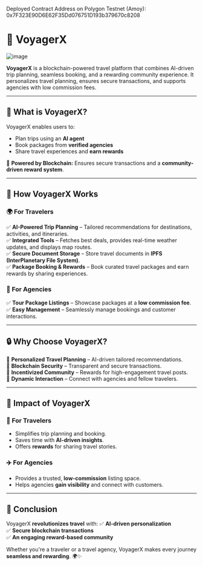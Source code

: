 Deployed Contract Address on Polygon Testnet (Amoy): 0x7F323E90D6E62F35Dd076751D193b379670c8208

# 🚀 VoyagerX

![image](https://github.com/user-attachments/assets/661664fb-b9e4-41f0-b0b3-40adff5473ad)



**VoyagerX** is a blockchain-powered travel platform that combines AI-driven trip planning, seamless booking, and a rewarding community experience. It personalizes travel planning, ensures secure transactions, and supports agencies with low commission fees.

---

## 📌 What is VoyagerX?
VoyagerX enables users to:
- Plan trips using an **AI agent**
- Book packages from **verified agencies**
- Share travel experiences and **earn rewards**

🔗 **Powered by Blockchain:** Ensures secure transactions and a **community-driven reward system**.

---

## 🎯 How VoyagerX Works

### 🌍 For Travelers
✅ **AI-Powered Trip Planning** – Tailored recommendations for destinations, activities, and itineraries.  
✅ **Integrated Tools** – Fetches best deals, provides real-time weather updates, and displays map routes.  
✅ **Secure Document Storage** – Store travel documents in **IPFS (InterPlanetary File System)**.  
✅ **Package Booking & Rewards** – Book curated travel packages and earn rewards by sharing experiences.  

### 🏨 For Agencies
✅ **Tour Package Listings** – Showcase packages at a **low commission fee**.  
✅ **Easy Management** – Seamlessly manage bookings and customer interactions.  

---

## 🔒 Why Choose VoyagerX?

🔹 **Personalized Travel Planning** – AI-driven tailored recommendations.  
🔹 **Blockchain Security** – Transparent and secure transactions.  
🔹 **Incentivized Community** – Rewards for high-engagement travel posts.  
🔹 **Dynamic Interaction** – Connect with agencies and fellow travelers.  

---

## 🌟 Impact of VoyagerX

### 🎒 For Travelers
- Simplifies trip planning and booking.
- Saves time with **AI-driven insights**.
- Offers **rewards** for sharing travel stories.

### ✈️ For Agencies
- Provides a trusted, **low-commission** listing space.
- Helps agencies **gain visibility** and connect with customers.

---

## 🎯 Conclusion

VoyagerX **revolutionizes travel** with:
✅ **AI-driven personalization**  
✅ **Secure blockchain transactions**  
✅ **An engaging reward-based community**  

Whether you're a traveler or a travel agency, VoyagerX makes every journey **seamless and rewarding**. 🌍✨

